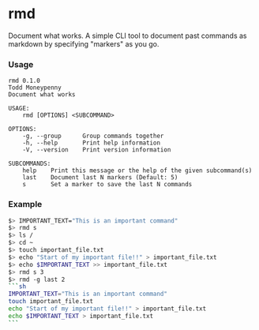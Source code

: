 # rmd

Document what works. A simple CLI tool to document past commands as markdown by specifying "markers" as you go.

### Usage
```
rmd 0.1.0
Todd Moneypenny
Document what works

USAGE:
    rmd [OPTIONS] <SUBCOMMAND>

OPTIONS:
    -g, --group      Group commands together
    -h, --help       Print help information
    -V, --version    Print version information

SUBCOMMANDS:
    help    Print this message or the help of the given subcommand(s)
    last    Document last N markers (Default: 5)
    s       Set a marker to save the last N commands

```

### Example
````sh
$> IMPORTANT_TEXT="This is an important command"
$> rmd s
$> ls /
$> cd ~
$> touch important_file.txt
$> echo "Start of my important file!!" > important_file.txt
$> echo $IMPORTANT_TEXT >> important_file.txt
$> rmd s 3
$> rmd -g last 2
```sh
IMPORTANT_TEXT="This is an important command"
touch important_file.txt
echo "Start of my important file!!" > important_file.txt
echo $IMPORTANT_TEXT > important_file.txt
```
````
